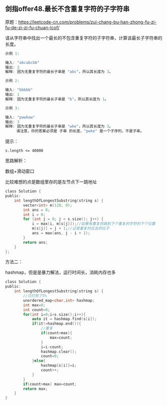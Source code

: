 ## 剑指offer48.最长不含重复字符的子字符串

原题：https://leetcode-cn.com/problems/zui-chang-bu-han-zhong-fu-zi-fu-de-zi-zi-fu-chuan-lcof/

请从字符串中找出一个最长的不包含重复字符的子字符串，计算该最长子字符串的长度。

```c
示例 1:

输入: "abcabcbb"
输出: 3 
解释: 因为无重复字符的最长子串是 "abc"，所以其长度为 3。

示例 2:

输入: "bbbbb"
输出: 1
解释: 因为无重复字符的最长子串是 "b"，所以其长度为 1。

示例 3:

输入: "pwwkew"
输出: 3
解释: 因为无重复字符的最长子串是 "wke"，所以其长度为 3。
     请注意，你的答案必须是 子串 的长度，"pwke" 是一个子序列，不是子串。
```


提示：

```
s.length <= 40000
```

思路解析：

数组+滑动窗口

比较难想的点是数组里存的是左节点下一跳地址

```c
class Solution {
public:
    int lengthOfLongestSubstring(string s) {
        vector<int> m(128, 0);
        int ans = 0;
        int i = 0;
        for (int j = 0; j < s.size(); j++) {
            i = max(i, m[s[j]]);//如果有重复则跳到下个重复的字符的下个位置
            m[s[j]] = j + 1;//记录重复时应去的位子
            ans = max(ans, j - i + 1);
        }
        return ans;
    }
};
```



方法二：

hashmap，但是是暴力解法，运行时间长，消耗内存也多

```c
class Solution {
public:
    int lengthOfLongestSubstring(string s) {
        //只打败了5%
        unordered_map<char,int> hashmap;
        int max=0;
        int count=0;
        for(int i=0;i<s.size();i++){
            auto it = hashmap.find(s[i]);
            if(it!=hashmap.end()){
                //重复
                if(count>max){
                    max=count;
                }
                i=i-count;
                hashmap.clear();
                count=0;
            }else{
                hashmap[s[i]]=i;
                count++;
            }
        }
        if(count>max) max=count;
        return max;
    }
}
```

